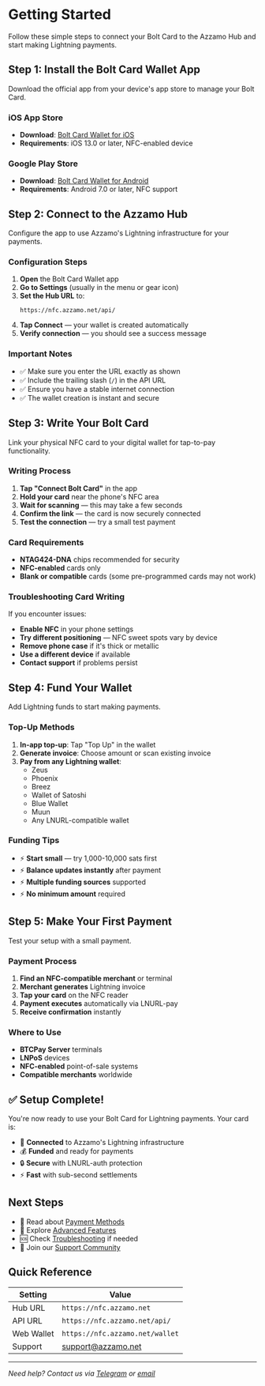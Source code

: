 # Getting Started

Follow these simple steps to connect your Bolt Card to the Azzamo Hub and start making Lightning payments.

## Step 1: Install the Bolt Card Wallet App

Download the official app from your device's app store to manage your Bolt Card.

### iOS App Store
- **Download**: [Bolt Card Wallet for iOS](https://apps.apple.com/us/app/bolt-card-wallet/id6446301845)
- **Requirements**: iOS 13.0 or later, NFC-enabled device

### Google Play Store
- **Download**: [Bolt Card Wallet for Android](https://play.google.com/store/apps/details?id=com.boltcard.boltcard)
- **Requirements**: Android 7.0 or later, NFC support

## Step 2: Connect to the Azzamo Hub

Configure the app to use Azzamo's Lightning infrastructure for your payments.

### Configuration Steps

1. **Open** the Bolt Card Wallet app
2. **Go to Settings** (usually in the menu or gear icon)
3. **Set the Hub URL** to:
   ```
   https://nfc.azzamo.net/api/
   ```
4. **Tap Connect** — your wallet is created automatically
5. **Verify connection** — you should see a success message

### Important Notes

- ✅ Make sure you enter the URL exactly as shown
- ✅ Include the trailing slash (`/`) in the API URL
- ✅ Ensure you have a stable internet connection
- ✅ The wallet creation is instant and secure

## Step 3: Write Your Bolt Card

Link your physical NFC card to your digital wallet for tap-to-pay functionality.

### Writing Process

1. **Tap "Connect Bolt Card"** in the app
2. **Hold your card** near the phone's NFC area
3. **Wait for scanning** — this may take a few seconds
4. **Confirm the link** — the card is now securely connected
5. **Test the connection** — try a small test payment

### Card Requirements

- **NTAG424-DNA** chips recommended for security
- **NFC-enabled** cards only
- **Blank or compatible** cards (some pre-programmed cards may not work)

### Troubleshooting Card Writing

If you encounter issues:

- **Enable NFC** in your phone settings
- **Try different positioning** — NFC sweet spots vary by device
- **Remove phone case** if it's thick or metallic
- **Use a different device** if available
- **Contact support** if problems persist

## Step 4: Fund Your Wallet

Add Lightning funds to start making payments.

### Top-Up Methods

1. **In-app top-up**: Tap "Top Up" in the wallet
2. **Generate invoice**: Choose amount or scan existing invoice
3. **Pay from any Lightning wallet**:
   - Zeus
   - Phoenix
   - Breez
   - Wallet of Satoshi
   - Blue Wallet
   - Muun
   - Any LNURL-compatible wallet

### Funding Tips

- ⚡ **Start small** — try 1,000-10,000 sats first
- ⚡ **Balance updates instantly** after payment
- ⚡ **Multiple funding sources** supported
- ⚡ **No minimum amount** required

## Step 5: Make Your First Payment

Test your setup with a small payment.

### Payment Process

1. **Find an NFC-compatible merchant** or terminal
2. **Merchant generates** Lightning invoice
3. **Tap your card** on the NFC reader
4. **Payment executes** automatically via LNURL-pay
5. **Receive confirmation** instantly

### Where to Use

- **BTCPay Server** terminals
- **LNPoS** devices
- **NFC-enabled** point-of-sale systems
- **Compatible merchants** worldwide

## ✅ Setup Complete!

You're now ready to use your Bolt Card for Lightning payments. Your card is:

- 🔗 **Connected** to Azzamo's Lightning infrastructure
- 💰 **Funded** and ready for payments
- 🔒 **Secure** with LNURL-auth protection
- ⚡ **Fast** with sub-second settlements

## Next Steps

- 📖 Read about [Payment Methods](./payments.md)
- 🔧 Explore [Advanced Features](./features.md)
- 🆘 Check [Troubleshooting](./troubleshooting.md) if needed
- 💬 Join our [Support Community](./support.md)

## Quick Reference

| Setting | Value |
|---------|-------|
| Hub URL | `https://nfc.azzamo.net` |
| API URL | `https://nfc.azzamo.net/api/` |
| Web Wallet | `https://nfc.azzamo.net/wallet` |
| Support | [support@azzamo.net](mailto:support@azzamo.net) |

---

*Need help? Contact us via [Telegram](https://t.me/azzamo) or [email](mailto:support@azzamo.net)*